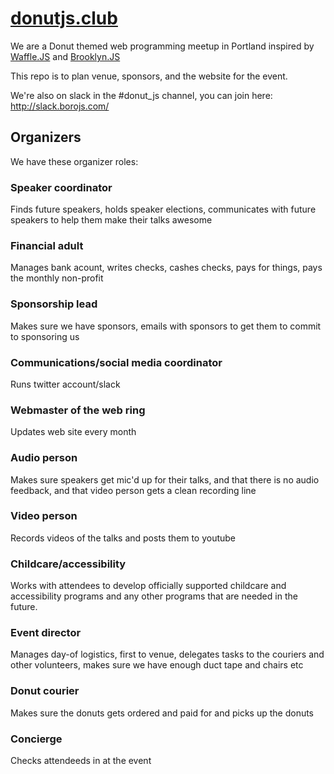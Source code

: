 # [donutjs.club](http://donutjs.club/)

We are a Donut themed web programming meetup in Portland inspired by <a href="http://wafflejs.com/">Waffle.JS</a> and <a href="http://brooklynjs.com/">Brooklyn.JS</a>

This repo is to plan venue, sponsors, and the website for the event.

We're also on slack in the #donut_js channel, you can join here: http://slack.borojs.com/

## Organizers

We have these organizer roles:

### Speaker coordinator

Finds future speakers, holds speaker elections, communicates with future speakers to help them make their talks awesome

### Financial adult

Manages bank acount, writes checks, cashes checks, pays for things, pays the monthly non-profit

### Sponsorship lead

Makes sure we have sponsors, emails with sponsors to get them to commit to sponsoring us

### Communications/social media coordinator

Runs twitter account/slack

### Webmaster of the web ring

Updates web site every month

### Audio person

Makes sure speakers get mic'd up for their talks, and that there is no audio feedback, and that video person gets a clean recording line

### Video person

Records videos of the talks and posts them to youtube

### Childcare/accessibility

Works with attendees to develop officially supported childcare and accessibility programs and any other programs that are needed in the future.

### Event director

Manages day-of logistics, first to venue, delegates tasks to the couriers and other volunteers, makes sure we have enough duct tape and chairs etc

### Donut courier

Makes sure the donuts gets ordered and paid for and picks up the donuts

### Concierge

Checks attendeeds in at the event
